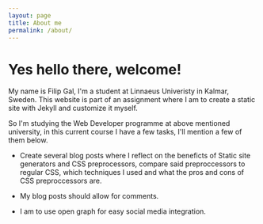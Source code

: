 ```yaml
---
layout: page
title: About me
permalink: /about/
---
```


# Yes hello there, welcome!

My name is Filip Gal, I'm a student at Linnaeus Univeristy in Kalmar, Sweden. This website is part of an assignment where I am to create a static site with Jekyll and customize it myself.

So I'm studying the Web Developer programme at above mentioned university, in this current course I have a few tasks, I'll mention a few of them below.

* Create several blog posts where I reflect on the beneficts of Static site generators and CSS preprocessors, compare said preproccessors to regular CSS, which techniques I used and what the pros and cons of CSS preproccessors are.

* My blog posts should allow for comments.

* I am to use open graph for easy social media integration.
